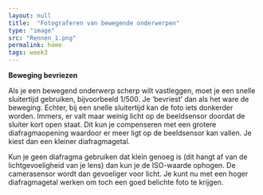 ```yaml
---
layout: null
title:  "Fotograferen van bewegende onderwerpen"
type: "image"
src: "Rennen_1.png"
permalink: home
tags: week3
---
```


**Beweging bevriezen**

Als je een bewegend onderwerp scherp wilt vastleggen, moet je een snelle sluitertijd gebruiken, bijvoorbeeld 1/500. Je ‘bevriest’ dan als het ware de beweging. Echter, bij een snelle sluitertijd kan de foto iets donkerder worden. Immers, er valt maar weinig licht op de beeldsensor doordat de sluiter kort open staat. Dit kun je compenseren met een grotere diafragmaopening waardoor er meer ligt op de beeldsensor kan vallen. Je kiest dan een kleiner diafragmagetal.


Kun je geen diafragma gebruiken dat klein genoeg is (dit hangt af van de lichtgevoeligheid van je lens) dan kun je de ISO-waarde ophogen. De camerasensor wordt dan gevoeliger voor licht. Je kunt nu met een hoger diafragmagetal werken om toch een goed belichte foto te krijgen.